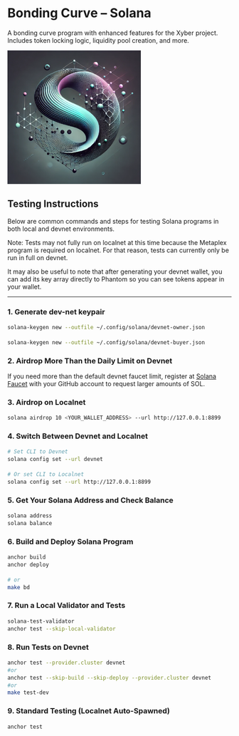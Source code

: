 # Bonding Curve – Solana
A bonding curve program with enhanced features for the Xyber project. Includes token locking logic, liquidity pool creation, and more. 

<img src="logo.png" alt="solana-bonding-curve" width="300" height="300">

## Testing Instructions

Below are common commands and steps for testing Solana programs in both local and devnet environments.

Note: Tests may not fully run on localnet at this time because the Metaplex program is required on localnet. For that reason, tests can currently only be run in full on devnet.

It may also be useful to note that after generating your devnet wallet, you can add its key array directly to Phantom so you can see tokens appear in your wallet.

---

### 1. Generate dev-net keypair
```bash
solana-keygen new --outfile ~/.config/solana/devnet-owner.json

solana-keygen new --outfile ~/.config/solana/devnet-buyer.json
```

### 2. Airdrop More Than the Daily Limit on Devnet
If you need more than the default devnet faucet limit, register at [Solana Faucet](https://faucet.solana.com/) with your GitHub account to request larger amounts of SOL.

### 3. Airdrop on Localnet
```bash
solana airdrop 10 <YOUR_WALLET_ADDRESS> --url http://127.0.0.1:8899
```

### 4. Switch Between Devnet and Localnet
```bash
# Set CLI to Devnet
solana config set --url devnet

# Or set CLI to Localnet
solana config set --url http://127.0.0.1:8899
```

### 5. Get Your Solana Address and Check Balance
```bash
solana address
solana balance
```

### 6. Build and Deploy Solana Program
```bash
anchor build
anchor deploy

# or
make bd
```

### 7. Run a Local Validator and Tests
```bash
solana-test-validator
anchor test --skip-local-validator
```

### 8. Run Tests on Devnet
```bash
anchor test --provider.cluster devnet
#or
anchor test --skip-build --skip-deploy --provider.cluster devnet
#or
make test-dev
```

### 9. Standard Testing (Localnet Auto-Spawned)
```bash
anchor test
```